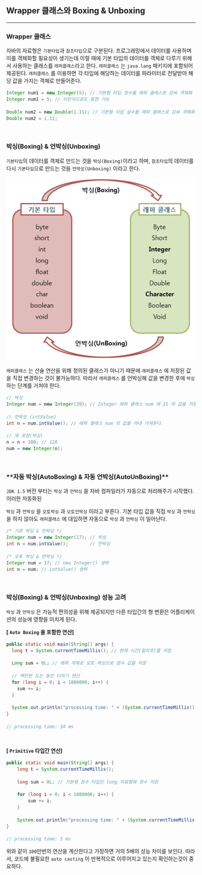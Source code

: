 ## Wrapper 클래스와 Boxing & Unboxing

---

### Wrapper 클래스

자바의 자료형은 `기본타입`과 `참조타입`으로 구분된다. 프로그래밍에서 데이터를 사용하며 이를 객체화할 필요성이 생기는데 이럴 때에 기본 타입의 데이터를 객체로 다루기 위해서 사용하는 클래스를 `래퍼클래스`라고 한다. `래퍼클래스` 는 `java.lang` 패키지에 포함되어 제공된다. `래퍼클래스` 를 이용하면 각 타입에 해당하는 데이터를 파라미터로 전달받아 해당 값을 가지는 객체로 만들어준다.

```java
Integer num1 = new Integer(5); // 기본형 타입 정수를 래퍼 클래스로 감싸 객체화
Integer num1 = 5; // 이런식으로도 표현 가능

Double num2 = new Double(1.11); // 기본형 타입 실수를 래퍼 클래스로 감싸 객체화
Double num2 = 1.11;
```

<br>

### 박싱(Boxing) & 언박싱(Unboxing)

`기본타입`의 데이터를 객체로 만드는 것을 `박싱(Boxing)`이라고 하며, `참조타입`의 데이터를 다시 `기본타입`으로 만드는 것을 `언박싱(Unboxing)` 이라고 한다.

![4.png](../Minsu/img/4.png)

`래퍼클래스` 는 산술 연산을 위해 정의된 클래스가 아니기 때문에 `래퍼클래스` 에 저장된 값을 직접 변경하는 것이 불가능하다. 따라서 `래퍼클래스` 를 언박싱해 값을 변경한 후에 `박싱` 하는 단계를 거쳐야 한다.

```java
// 박싱
Integer num = new Integer(20); // Integer 래퍼 클래스 num 에 21 의 값을 저장

// 언박싱 (intValue)
int n = num.intValue(); // 래퍼 클래스 num 의 값을 꺼내 가져온다.

// 재 포장(박싱)
n = n + 100; // 120
num = new Integer(n);
```

<br>

### \***\*자동 박싱(AutoBoxing) & 자동 언박싱(AutoUnBoxing)\*\***

`JDK 1.5` 버전 부터는 `박싱` 과 `언박싱` 을 자바 컴파일러가 자동으로 처리해주기 시작했다. 이러한 자동화된

`박싱` 과 `언박싱` 을 `오토박싱` 과 `오토언박싱` 이라고 부른다. 기본 타입 값을 직접 `박싱` 과 `언박싱` 을 하지 않아도 `래퍼클래스` 에 대입하면 자동으로 `박싱` 과 `언박싱` 이 일어난다.

```java
/* 기존 박싱 & 언박싱 */
Integer num = new Integer(17); // 박싱
int n = num.intValue();        // 언박싱

/* 오토 박싱 & 언박싱 */
Integer num = 17; // new Integer() 생략
int n = num; // intValue() 생략
```

<br>

### 박싱(Boxing) & 언박싱(Unboxing) 성능 고려

`박싱` 과 `언박싱` 은 가능적 편의성을 위해 제공되지만 다른 타입간의 형 변환은 어플리케이션의 성능에 영향을 미치게 된다.

**[ `Auto Boxing` 을 포함한 연산]**

```java
public static void main(String[] args) {
  long t = System.currentTimeMillis(); // 현재 시간(밀리초)를 저장

  Long sum = 0L; // 래퍼 객체로 오토 박싱으로 정수 값을 저장

  // 백만번 도는 동안 더하기 연산
  for (long i = 0; i < 1000000; i++) {
  	sum += i;
  }

  System.out.println("processing time: " + (System.currentTimeMillis() - t) + " ms") ;
}

// processing time: 34 ms
```

<br>

**[ `Primitive` 타입간 연산]**

```java
public static void main(String[] args) {
    long t = System.currentTimeMillis();

    long sum = 0L; // 기본형 정수 타입인 long 자료형에 정수 저장

    for (long i = 0; i < 1000000; i++) {
        sum += i;
    }

    System.out.println("processing time: " + (System.currentTimeMillis() - t) + " ms") ;
}

// processing time: 5 ms
```

위와 같이 `100`만번의 연산을 계산한다고 가정하면 거의 5배의 성능 차이를 보인다. 따라서, 코드에 불필요한 `auto casting` 이 반복적으로 이루어지고 있는지 확인하는것이 중요하다.

<br><br>